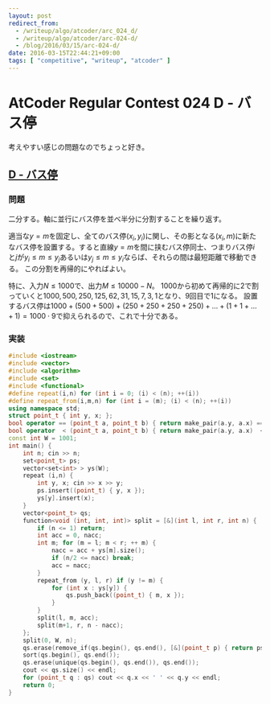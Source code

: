 ```yaml
---
layout: post
redirect_from:
  - /writeup/algo/atcoder/arc_024_d/
  - /writeup/algo/atcoder/arc-024-d/
  - /blog/2016/03/15/arc-024-d/
date: 2016-03-15T22:44:21+09:00
tags: [ "competitive", "writeup", "atcoder" ]
---
```


# AtCoder Regular Contest 024 D - バス停

考えやすい感じの問題なのでちょっと好き。

## [D - バス停](https://beta.atcoder.jp/contests/arc024/tasks/arc024_4)

### 問題

二分する。軸に並行にバス停を並べ半分に分割することを繰り返す。

適当な$y = m$を固定し、全てのバス停$(x_i,y_i)$に関し、その影となる$(x_i,m)$に新たなバス停を設置する。すると直線$y = m$を間に挟むバス停同士、つまりバス停$i$と$j$が$y_i \le m \le y_j$あるいは$y_j \le m \le y_i$ならば、それらの間は最短距離で移動できる。
この分割を再帰的にやればよい。

特に、入力$N \le 1000$で、出力$M \le 10000 - N$。
$1000$から初めて再帰的に$2$で割っていくと$1000,500,250,125,62,31,15,7,3,1$となり、$9$回目で$1$になる。
設置するバス停は$1000 + (500 + 500) + (250 + 250 + 250 + 250) + \dots + (1 + 1 + \dots + 1) = 1000 \cdot 9$で抑えられるので、これで十分である。

### 実装

``` c++
#include <iostream>
#include <vector>
#include <algorithm>
#include <set>
#include <functional>
#define repeat(i,n) for (int i = 0; (i) < (n); ++(i))
#define repeat_from(i,m,n) for (int i = (m); (i) < (n); ++(i))
using namespace std;
struct point_t { int y, x; };
bool operator == (point_t a, point_t b) { return make_pair(a.y, a.x) == make_pair(b.y, b.x); }
bool operator  < (point_t a, point_t b) { return make_pair(a.y, a.x)  < make_pair(b.y, b.x); }
const int W = 1001;
int main() {
    int n; cin >> n;
    set<point_t> ps;
    vector<set<int> > ys(W);
    repeat (i,n) {
        int y, x; cin >> x >> y;
        ps.insert((point_t) { y, x });
        ys[y].insert(x);
    }
    vector<point_t> qs;
    function<void (int, int, int)> split = [&](int l, int r, int n) {
        if (n <= 1) return;
        int acc = 0, nacc;
        int m; for (m = l; m < r; ++ m) {
            nacc = acc + ys[m].size();
            if (n/2 <= nacc) break;
            acc = nacc;
        }
        repeat_from (y, l, r) if (y != m) {
            for (int x : ys[y]) {
                qs.push_back((point_t) { m, x });
            }
        }
        split(l, m, acc);
        split(m+1, r, n - nacc);
    };
    split(0, W, n);
    qs.erase(remove_if(qs.begin(), qs.end(), [&](point_t p) { return ps.count(p); }), qs.end());
    sort(qs.begin(), qs.end());
    qs.erase(unique(qs.begin(), qs.end()), qs.end());
    cout << qs.size() << endl;
    for (point_t q : qs) cout << q.x << ' ' << q.y << endl;
    return 0;
}
```
